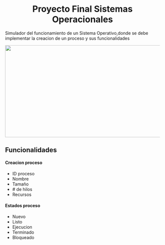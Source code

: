 <h1 align="center"> Proyecto Final Sistemas Operacionales </h1>
  
<p>Simulador del funcionamiento de un Sistema Operativo,donde se debe implementar la creacion de un proceso y sus funcionalidades</p>

<p align="center">
  <img src ="https://cursos.clavijero.edu.mx/cursos/182_so/modulo2/imagenes/imagen3.jpg" width="800" height="300"></img>
</p>

<h2>Funcionalidades</h2>
<h4>Creacion proceso</h4>
<ul>
  <li>ID proceso</li>
  <li>Nombre</li>
  <li>Tamaño</li>
  <li># de hilos</li>
  <li>Recursos</li>
</ul>

<h4>Estados proceso</h4>
<ul>
  <li>Nuevo</li>
  <li>Listo</li>
  <li>Ejecucion</li>
  <li>Terminado</li>
  <li>Bloqueado</li>
</ul>
